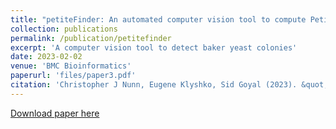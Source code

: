 ```yaml
---
title: "petiteFinder: An automated computer vision tool to compute Petite colony frequencies in bakers yeast"
collection: publications
permalink: /publication/petitefinder
excerpt: 'A computer vision tool to detect baker yeast colonies'
date: 2023-02-02
venue: 'BMC Bioinformatics'
paperurl: 'files/paper3.pdf'
citation: 'Christopher J Nunn, Eugene Klyshko, Sid Goyal (2023). &quot;petiteFinder: An automated computer vision tool to compute Petite colony frequencies in bakers yeast.&quot; <i>BMC Bioinformatics 24, 50</i>.'
---
```


[Download paper here](files/paper3.pdf)
